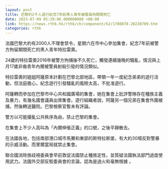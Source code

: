 ```yaml
---
layout: post
title: 巴黎約2千人遊行紀念7年前黑人青年被警員拘期間死亡
date: 2023-07-09 05:29:06.000000000 +08:00
link: https://news.rthk.hk/rthk/ch/component/k2/1708078-20230709.htm
categories: rthk
---
```


法國巴黎大約有2000人不理會禁令，星期六在市中心參加集會，紀念7年前被警方拘留期間死亡的黑人青年特拉雷奧。

24歲的特拉雷奧2016年被警方拘捕後不久死亡，觸發連續幾晚的騷亂，情況與上月17歲非裔青年內爾被警員射殺引發的情況類似。

特拉雷奧的姐姐阿薩原本計劃在巴黎北部地區，帶領一年一度紀念弟弟的遊行活動，但法庭擔心，紀念遊行引發騷亂的風險太高，不批准遊行。

阿薩轉而參加在巴黎市中心共和國廣場的集會，她在集會上批評警隊存在種族主義及暴力，有幾名國會議員出席集會。遊行組織者說，阿薩另一個兄弟在集會外圍被捕，然後轉送醫院。巴黎檢察官暫未有評論。

警方以可能擾亂公共秩序為由，禁止巴黎的集會。

在集會上不少人高叫為「內爾伸張正義」的口號，之後平靜散去。

在法國各地，包括南部港口城市馬賽和東部的斯特拉斯堡，有大約30場反對警暴的示威活動。而里爾當局就禁止集會。

聯合國消除族歧視委員會早前敦促法國禁止種族定性，並質疑法國執法部門過度使用武力。法國外交部反駁委員會的言論，認為是過火和毫無根據 。
